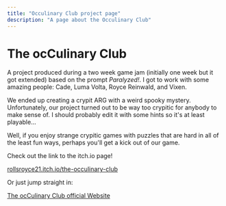 ```yaml
---
title: "Occulinary Club project page"
description: "A page about the Occulinary Club"
---
```


# The ocCulinary Club

A project produced during a two week game jam (initially one week but it got extended) based on the prompt <i>Paralyzed!</i>. I got to work with some amazing people: Cade, Luma Volta, Royce Reinwald, and Vixen.

We ended up creating a crypit ARG with a weird spooky mystery. Unfortunately, our project turned out to be way too crypitic for anybody to make sense of. I should probably edit it with some hints so it's at least playable...

Well, if you enjoy strange crypitic games with puzzles that are hard in all of the least fun ways, perhaps you'll get a kick out of our game.

Check out the link to the itch.io page!

<a href="https://rollsroyce21.itch.io/the-occulinary-club">rollsroyce21.itch.io/the-occulinary-club</a>

Or just jump straight in:

<a href="https://main--fabulous-sunflower-3e8bef.netlify.app">The ocCulinary Club official Website</a>
